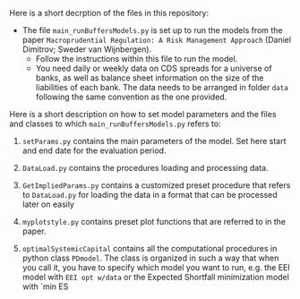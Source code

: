 
Here is a short decrption of the files in this repository: 

+ The file `main_runBuffersModels.py` is set up to run the models from the paper `Macroprudential Regulation: A Risk Management Approach` (Daniel Dimitrov; Sweder van Wijnbergen).  
  + Follow the instructions within this file to run the model. 
  + You need daily or weekly data on CDS spreads for a universe of banks, as well as balance sheet information on the size of the liabilities of each bank. The data needs to be arranged in folder `data` following the same convention as the one provided. 

Here is a short description on how to set model parameters and the files and classes to which `main_runBuffersModels.py`  refers to: 

1. `setParams.py` contains the main parameters of the model. Set here start and end date for the evaluation period. 

2. `DataLoad.py` contains the procedures loading and processing data. 

3. `GetImpliedParams.py` contains a customized preset procedure that refers to `DataLoad.py` for loading the data in a format that can be processed later on easily   

4. `myplotstyle.py` contains preset plot functions that are referred to in the paper. 

5. `optimalSystemicCapital` contains all the computational procedures in python class `PDmodel`. The class is organized in such a way that when you call it, you have to specify which model you want to run, e.g. the EEI model with `EEI opt w/data` or the Expected Shortfall minimization model with `min ES
